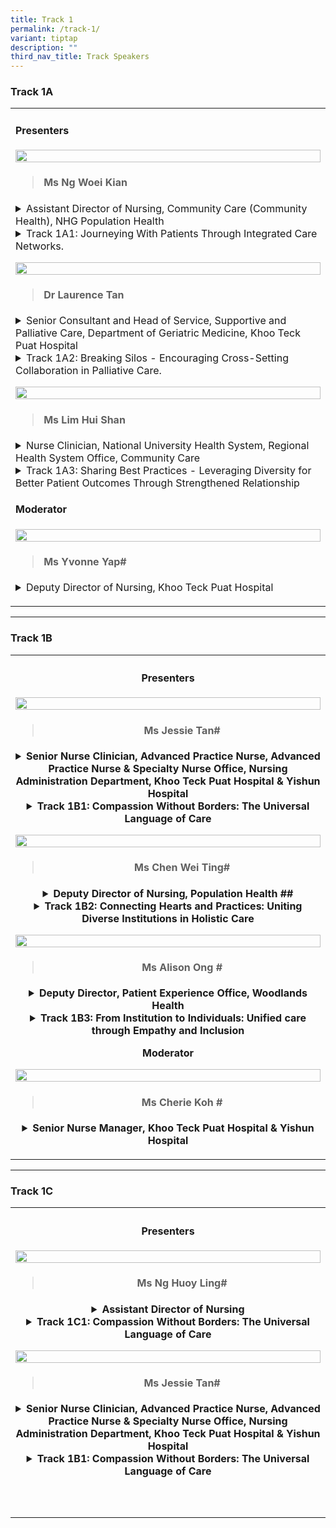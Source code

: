 ```yaml
---
title: Track 1
permalink: /track-1/
variant: tiptap
description: ""
third_nav_title: Track Speakers
---
```

<h3><strong>Track 1A</strong></h3>
<table style="minWidth: 25px">
<colgroup>
<col>
</colgroup>
<tbody>
<tr>
<td rowspan="1" colspan="1">
<h4>Presenters</h4>
<div class="isomer-image-wrapper">
<img style="width: 100%" height="auto" width="100%" alt="" src="/images/Untitled__42_x_59_4_cm___600_x_400_px_.png">
</div>
<blockquote>
<h4>Ms Ng Woei Kian</h4>
</blockquote>
<div data-type="detailGroup" class="isomer-accordion isomer-accordion-white">
<details class="isomer-details">
<summary>Assistant Director of Nursing, Community Care (Community Health), NHG
Population Health</summary>
<div data-type="detailsContent" class="isomer-details-content">
<p></p>
</div>
</details>
<details class="isomer-details">
<summary>Track 1A1: Journeying With Patients Through Integrated Care Networks.</summary>
<div data-type="detailsContent" class="isomer-details-content">
<p></p>
</div>
</details>
</div>
<p></p>
<div class="isomer-image-wrapper">
<img style="width: 100%" height="auto" width="100%" alt="" src="/images/Track 1 speakers/Dr_Laurence_Tan.png">
</div>
<blockquote>
<h4>Dr Laurence Tan</h4>
</blockquote>
<div data-type="detailGroup" class="isomer-accordion isomer-accordion-white">
<details class="isomer-details">
<summary>Senior Consultant and Head of Service, Supportive and Palliative Care,
Department of Geriatric Medicine, Khoo Teck Puat Hospital&nbsp;</summary>
<div data-type="detailsContent" class="isomer-details-content">
<p>Dr Tan is a Senior Consultant and Head of Service for Supportive and Palliative
Medicine at Khoo Tech Puat Hospital, Singapore. His work focuses on innovative
healthcare delivery methods, including telemedicine for nursing home residents
and homebound patients. He has developed animation-based educational tools
to teach palliative care concepts to healthcare workers, making complex
topics more accessible and engaging. Dr Tan is also exploring the potential
of artificial intelligence in palliative care to enhance patient support
and clinical decision-making. As a Clinical Assistant Professor at the
Yong Loo Lin School of Medicine and Adjunct Senior Lecturer at Lee Kong
Chian School of Medicine, he combines clinical work with teaching and research,
focusing on practical solutions that improve care delivery. His clinical
interests include palliative rehabilitation, especially in the area of
sawllowing and food for palliative patients.</p>
</div>
</details>
<details class="isomer-details">
<summary>Track 1A2: Breaking Silos - Encouraging Cross-Setting Collaboration in
Palliative Care.</summary>
<div data-type="detailsContent" class="isomer-details-content">
<p>Breaking Silos - Encouraging Cross-Setting Collaboration in Palliative
Care" explores the common challenges of working across hospital wards,
nursing homes, and community care teams. We'll look at familiar scenarios
like "that's not how we do it here" and "our systems are different," examining
why these barriers develop and how they affect patient care.</p>
<p>Moving beyond challenges, we'll explore successful examples where healthcare
teams have effectively bridged these gaps. Through practical case studies,
we'll see how different settings have created better ways to work together,
leading to improved care coordination and more satisfying work environments
for healthcare professionals.</p>
<p>The final part focuses on practical steps that nurses can implement in
their daily practice to enhance collaboration across settings. We'll share
straightforward, tested approaches that have helped teams work more effectively
together, because good palliative care relies on smooth coordination between
all care providers.</p>
</div>
</details>
</div>
<p></p>
<div class="isomer-image-wrapper">
<img style="width: 100%" height="auto" width="100%" alt="" src="/images/Track 1 speakers/Lim_Hui_Shan.png">
</div>
<blockquote>
<h4>Ms Lim Hui Shan</h4>
</blockquote>
<div data-type="detailGroup" class="isomer-accordion isomer-accordion-white">
<details class="isomer-details">
<summary>Nurse Clinician, National University Health System, Regional Health System
Office, Community Care&nbsp;</summary>
<div data-type="detailsContent" class="isomer-details-content">
<p>Ms Lim Hui Shan, BSN, RN has been a Nurse Clinician with the NUHS Regional
Health System Community Care Team since 2017. Prior to her current role,
she had a decade of work experience as a trained Emergency Nurse at National
University Hospital. At the forefront of community care as a Nurse Clinician
in the zone, Hui Shan is responsible for steering her team of nurses toward
the delivery of safe and quality care. Furthermore, her expanded roles
include precepting new nurses and providing guidance in the coordination
of care among the interdisciplinary care teams which are across care settings
for clients with complex care needs.&nbsp;</p>
<p>Hui Shan's scope of work entails home visitations and effective discharge
planning to prevent re-admissions. She also actively educates her elderly
residents about chronic disease management, health promotion, and disease
prevention as part of community engagement.&nbsp;&nbsp;</p>
<p>In her role, she works closely with community partners to refine care
processes and identify care gaps, ensuring comprehensive support for patients.
A key aspect of her work involves chairing Interdisciplinary Group Discussions
in the community alongside a Medical Social Worker. During these meetings,
Hui shan actively facilitates diverse and valuable input from Community
Partners, National Agencies, and Voluntary Welfare Organizations.&nbsp;</p>
<p>As a nurse leader in the Boon Lay healthy precinct, Hui shan contributes
to community wellness initiatives, working collaboratively with various
stakeholders to promote public health. She plays a supportive role in orchestrating
health initiatives and fostering partnerships.&nbsp;</p>
</div>
</details>
<details class="isomer-details">
<summary>Track 1A3: Sharing Best Practices - Leveraging Diversity for Better Patient
Outcomes Through Strengthened Relationship</summary>
<div data-type="detailsContent" class="isomer-details-content">
<p></p>
</div>
</details>
</div>
<p></p>
<h4>Moderator</h4>
<div class="isomer-image-wrapper">
<img style="width: 100%" height="auto" width="100%" alt="" src="/images/Untitled__42_x_59_4_cm___600_x_400_px_.png">
</div>
<blockquote>
<h4>Ms Yvonne Yap#</h4>
</blockquote>
<div data-type="detailGroup" class="isomer-accordion isomer-accordion-white">
<details class="isomer-details">
<summary>Deputy Director of Nursing, Khoo Teck Puat Hospital</summary>
<div data-type="detailsContent" class="isomer-details-content">
<p></p>
</div>
</details>
</div>
<p></p>
</td>
</tr>
</tbody>
</table>
<hr>
<h3><strong>Track 1B</strong></h3>
<table style="minWidth: 25px">
<colgroup>
<col>
</colgroup>
<tbody>
<tr>
<th rowspan="1" colspan="1">
<h4>Presenters</h4>
<p></p>
<div class="isomer-image-wrapper">
<img style="width: 100%" height="auto" width="100%" alt="" src="/images/Untitled__42_x_59_4_cm___600_x_400_px_.png">
</div>
<blockquote>
<h4>Ms Jessie Tan#</h4>
</blockquote>
<div data-type="detailGroup" class="isomer-accordion isomer-accordion-white">
<details class="isomer-details">
<summary>Senior Nurse Clinician, Advanced Practice Nurse, Advanced Practice Nurse
&amp; Specialty Nurse Office, Nursing Administration Department, Khoo Teck
Puat Hospital&nbsp;&amp; Yishun Hospital</summary>
<div data-type="detailsContent" class="isomer-details-content">
<p></p>
</div>
</details>
<details class="isomer-details">
<summary>Track 1B1: Compassion Without Borders: The Universal Language of Care</summary>
<div data-type="detailsContent" class="isomer-details-content">
<p></p>
</div>
</details>
</div>
<p></p>
<p></p>
<div class="isomer-image-wrapper">
<img style="width: 100%" height="auto" width="100%" alt="" src="/images/Untitled__42_x_59_4_cm___600_x_400_px_.png">
</div>
<blockquote>
<h4>Ms Chen Wei Ting#</h4>
</blockquote>
<div data-type="detailGroup" class="isomer-accordion isomer-accordion-white">
<details class="isomer-details">
<summary>Deputy Director of Nursing, Population Health ##</summary>
<div data-type="detailsContent" class="isomer-details-content">
<p></p>
</div>
</details>
<details class="isomer-details">
<summary>Track 1B2: Connecting Hearts and Practices: Uniting Diverse Institutions
in Holistic Care</summary>
<div data-type="detailsContent" class="isomer-details-content">
<p></p>
</div>
</details>
</div>
<p></p>
<p></p>
<div class="isomer-image-wrapper">
<img style="width: 100%" height="auto" width="100%" alt="" src="/images/Untitled__42_x_59_4_cm___600_x_400_px_.png">
</div>
<blockquote>
<h4>Ms Alison Ong #</h4>
</blockquote>
<div data-type="detailGroup" class="isomer-accordion isomer-accordion-white">
<details class="isomer-details">
<summary>Deputy Director, Patient Experience Office, Woodlands Health</summary>
<div data-type="detailsContent" class="isomer-details-content">
<p></p>
</div>
</details>
<details class="isomer-details">
<summary>Track 1B3: From Institution to Individuals: Unified care through Empathy
and Inclusion</summary>
<div data-type="detailsContent" class="isomer-details-content">
<p></p>
</div>
</details>
</div>
<p></p>
<p>Moderator</p>
<p></p>
<p></p>
<div class="isomer-image-wrapper">
<img style="width: 100%" height="auto" width="100%" alt="" src="/images/Untitled__42_x_59_4_cm___600_x_400_px_.png">
</div>
<blockquote>
<h4>Ms Cherie Koh #</h4>
</blockquote>
<div data-type="detailGroup" class="isomer-accordion-group isomer-accordion isomer-accordion-white">
<details class="isomer-details">
<summary>Senior Nurse Manager, Khoo Teck Puat Hospital&nbsp;&amp; Yishun Hospital</summary>
<div data-type="detailsContent" class="isomer-details-content">
<p></p>
</div>
</details>
</div>
<p></p>
</th>
</tr>
</tbody>
</table>
<hr>
<p></p>
<h3><strong>Track 1C</strong></h3>
<p></p>
<table style="minWidth: 25px">
<colgroup>
<col>
</colgroup>
<tbody>
<tr>
<th rowspan="1" colspan="1">
<h4>Presenters</h4>
<p></p>
<div class="isomer-image-wrapper">
<img style="width: 100%" height="auto" width="100%" alt="" src="/images/Untitled__42_x_59_4_cm___600_x_400_px_.png">
</div>
<blockquote>
<h4>Ms Ng Huoy Ling#</h4>
</blockquote>
<div data-type="detailGroup" class="isomer-accordion isomer-accordion-white">
<details class="isomer-details">
<summary>Assistant Director of Nursing</summary>
<div data-type="detailsContent" class="isomer-details-content">
<p></p>
</div>
</details>
<details class="isomer-details">
<summary>Track 1C1: Compassion Without Borders: The Universal Language of Care</summary>
<div data-type="detailsContent" class="isomer-details-content">
<p></p>
</div>
</details>
</div>
<p></p>
<div class="isomer-image-wrapper">
<img style="width: 100%" height="auto" width="100%" alt="" src="/images/Untitled__42_x_59_4_cm___600_x_400_px_.png">
</div>
<blockquote>
<h4>Ms Jessie Tan#</h4>
</blockquote>
<div data-type="detailGroup" class="isomer-accordion isomer-accordion-white">
<details class="isomer-details">
<summary>Senior Nurse Clinician, Advanced Practice Nurse, Advanced Practice Nurse
&amp; Specialty Nurse Office, Nursing Administration Department, Khoo Teck
Puat Hospital&nbsp;&amp; Yishun Hospital</summary>
<div data-type="detailsContent" class="isomer-details-content">
<p></p>
</div>
</details>
<details class="isomer-details">
<summary>Track 1B1: Compassion Without Borders: The Universal Language of Care</summary>
<div data-type="detailsContent" class="isomer-details-content">
<p></p>
</div>
</details>
</div>
<p></p>
</th>
</tr>
<tr>
<td rowspan="1" colspan="1">
<p></p>
</td>
</tr>
<tr>
<td rowspan="1" colspan="1">
<p></p>
</td>
</tr>
</tbody>
</table>
<p></p>
<p></p>
<p></p>
<p></p>